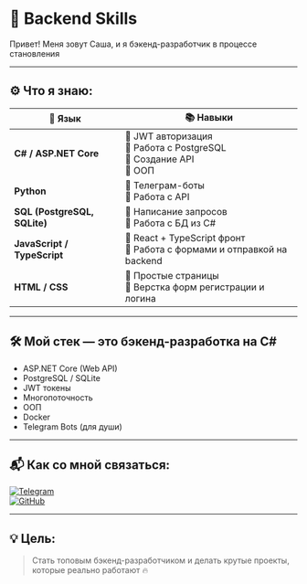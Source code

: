 # 🧠 Backend Skills

Привет! Меня зовут Саша, и я бэкенд-разработчик в процессе становления

---

## ⚙️ Что я знаю:

| 🧩 Язык | 📚 Навыки |
|--------|----------|
| **C# / ASP.NET Core** | 🔹 JWT авторизация<br>🔹 Работа с PostgreSQL<br>🔹 Создание API<br>🔹 ООП
| **Python** | 🔹 Телеграм-боты<br>🔹 Работа с API<br>
| **SQL (PostgreSQL, SQLite)** | 🔹 Написание запросов<br>🔹 Работа с БД из C# |
| **JavaScript / TypeScript** | 🔹 React + TypeScript фронт<br>🔹 Работа с формами и отправкой на backend |
| **HTML / CSS** | 🔹 Простые страницы<br>🔹 Верстка форм регистрации и логина |

---

## 🛠 Мой стек — это бэкенд-разработка на C#

- ASP.NET Core (Web API)
- PostgreSQL / SQLite
- JWT токены
- Многопоточность
- ООП
- Docker
- Telegram Bots (для души)

---

## 📬 Как со мной связаться:

[![Telegram](https://img.shields.io/badge/Telegram-2CA5E0?style=for-the-badge&logo=telegram&logoColor=white)](https://t.me/s_s_a_d_d)  
[![GitHub](https://img.shields.io/badge/GitHub-181717?style=for-the-badge&logo=github&logoColor=white)](https://github.com/SsSaDdD)

---

## 💡 Цель:
> Стать топовым бэкенд-разработчиком и делать крутые проекты, которые реально работают 🔥


